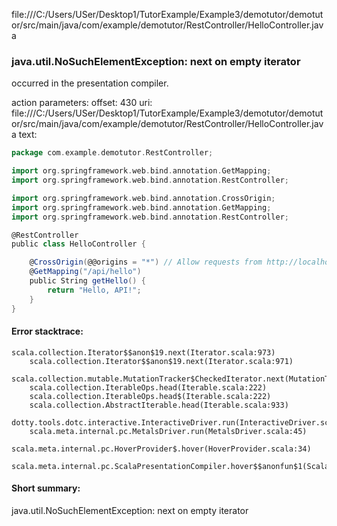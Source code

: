 file:///C:/Users/USer/Desktop1/TutorExample/Example3/demotutor/demotutor/src/main/java/com/example/demotutor/RestController/HelloController.java
### java.util.NoSuchElementException: next on empty iterator

occurred in the presentation compiler.

action parameters:
offset: 430
uri: file:///C:/Users/USer/Desktop1/TutorExample/Example3/demotutor/demotutor/src/main/java/com/example/demotutor/RestController/HelloController.java
text:
```scala
package com.example.demotutor.RestController;

import org.springframework.web.bind.annotation.GetMapping;
import org.springframework.web.bind.annotation.RestController;

import org.springframework.web.bind.annotation.CrossOrigin;
import org.springframework.web.bind.annotation.GetMapping;
import org.springframework.web.bind.annotation.RestController;

@RestController
public class HelloController {

    @CrossOrigin(@@origins = "*") // Allow requests from http://localhost:3000
    @GetMapping("/api/hello")
    public String getHello() {
        return "Hello, API!";
    }
}

```



#### Error stacktrace:

```
scala.collection.Iterator$$anon$19.next(Iterator.scala:973)
	scala.collection.Iterator$$anon$19.next(Iterator.scala:971)
	scala.collection.mutable.MutationTracker$CheckedIterator.next(MutationTracker.scala:76)
	scala.collection.IterableOps.head(Iterable.scala:222)
	scala.collection.IterableOps.head$(Iterable.scala:222)
	scala.collection.AbstractIterable.head(Iterable.scala:933)
	dotty.tools.dotc.interactive.InteractiveDriver.run(InteractiveDriver.scala:168)
	scala.meta.internal.pc.MetalsDriver.run(MetalsDriver.scala:45)
	scala.meta.internal.pc.HoverProvider$.hover(HoverProvider.scala:34)
	scala.meta.internal.pc.ScalaPresentationCompiler.hover$$anonfun$1(ScalaPresentationCompiler.scala:329)
```
#### Short summary: 

java.util.NoSuchElementException: next on empty iterator